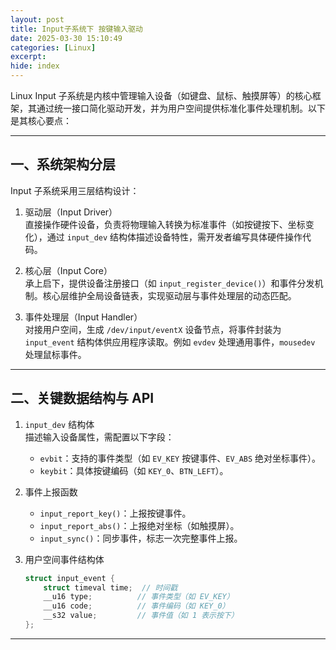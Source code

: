 ```yaml
---
layout: post
title: Input子系统下 按键输入驱动
date: 2025-03-30 15:10:49
categories: [Linux]
excerpt: 
hide: index
---
```

 
 
 
Linux Input 子系统是内核中管理输入设备（如键盘、鼠标、触摸屏等）的核心框架，其通过统一接口简化驱动开发，并为用户空间提供标准化事件处理机制。以下是其核心要点：
 
---
 
## 一、系统架构分层 
Input 子系统采用三层结构设计：
1. 驱动层（Input Driver）  
   直接操作硬件设备，负责将物理输入转换为标准事件（如按键按下、坐标变化），通过 `input_dev` 结构体描述设备特性，需开发者编写具体硬件操作代码。
   
2. 核心层（Input Core）  
   承上启下，提供设备注册接口（如 `input_register_device()`）和事件分发机制。核心层维护全局设备链表，实现驱动层与事件处理层的动态匹配。
 
3. 事件处理层（Input Handler）  
   对接用户空间，生成 `/dev/input/eventX` 设备节点，将事件封装为 `input_event` 结构体供应用程序读取。例如 `evdev` 处理通用事件，`mousedev` 处理鼠标事件。
 
---
 
## 二、关键数据结构与 API 
1. `input_dev` 结构体  
   描述输入设备属性，需配置以下字段：
   - `evbit`：支持的事件类型（如 `EV_KEY` 按键事件、`EV_ABS` 绝对坐标事件）。
   - `keybit`：具体按键编码（如 `KEY_0`、`BTN_LEFT`）。
 
2. 事件上报函数  
   - `input_report_key()`：上报按键事件。
   - `input_report_abs()`：上报绝对坐标（如触摸屏）。
   - `input_sync()`：同步事件，标志一次完整事件上报。
 
3. 用户空间事件结构体  
   ```c 
   struct input_event {
       struct timeval time;  // 时间戳 
       __u16 type;          // 事件类型（如 EV_KEY）
       __u16 code;          // 事件编码（如 KEY_0）
       __s32 value;         // 事件值（如 1 表示按下）
   };
   ```
 
---
 